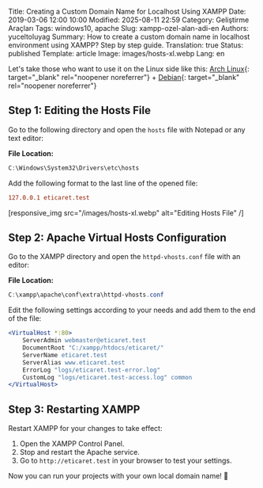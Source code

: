 Title: Creating a Custom Domain Name for Localhost Using XAMPP
Date: 2019-03-06 12:00 10:00
Modified: 2025-08-11 22:59
Category: Geliştirme Araçları
Tags: windows10, apache
Slug: xampp-ozel-alan-adi-en
Authors: yuceltoluyag
Summary: How to create a custom domain name in localhost environment using XAMPP? Step by step guide.
Translation: true
Status: published
Template: article
Image: images/hosts-xl.webp
Lang: en


Let's take those who want to use it on the Linux side like this: [Arch Linux](/arch-linux-apache-lampp-sanal-sunucu-kurulumu/){: target="_blank" rel="noopener noreferrer"} + [Debian](/linux-apache2-mysql-phpmyadmin-kurulumu/){: target="_blank" rel="noopener noreferrer"}

## Step 1: Editing the Hosts File

Go to the following directory and open the `hosts` file with Notepad or any text editor:

**File Location:**
```powershell
C:\Windows\System32\Drivers\etc\hosts
```

Add the following format to the last line of the opened file:
```conf
127.0.0.1 eticaret.test
```


[responsive_img src="/images/hosts-xl.webp" alt="Editing Hosts File" /]
## Step 2: Apache Virtual Hosts Configuration

Go to the XAMPP directory and open the `httpd-vhosts.conf` file with an editor:

**File Location:**
```powershell
C:\xampp\apache\conf\extra\httpd-vhosts.conf
```

Edit the following settings according to your needs and add them to the end of the file:
```apache
<VirtualHost *:80>
    ServerAdmin webmaster@eticaret.test
    DocumentRoot "C:/xampp/htdocs/eticaret/"
    ServerName eticaret.test
    ServerAlias www.eticaret.test
    ErrorLog "logs/eticaret.test-error.log"
    CustomLog "logs/eticaret.test-access.log" common
</VirtualHost>
```

## Step 3: Restarting XAMPP

Restart XAMPP for your changes to take effect:

1. Open the XAMPP Control Panel.
2. Stop and restart the Apache service.
3. Go to `http://eticaret.test` in your browser to test your settings.

Now you can run your projects with your own local domain name! 🚀